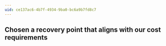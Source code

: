 ```yaml
---
uid: ce137ac6-4b7f-4934-9ba0-bc6a9b7fd8c7
---
```

## Chosen a recovery point that aligns with our cost requirements

<div class="alert is-warning"><p></p></div>

